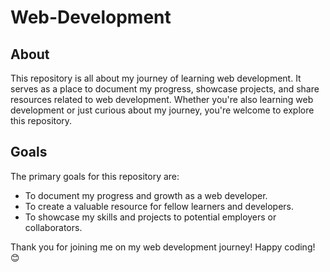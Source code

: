 # Web-Development

## About

This repository is all about my journey of learning web development. It serves as a place to document my progress, showcase projects, and share resources related to web development. Whether you're also learning web development or just curious about my journey, you're welcome to explore this repository.

## Goals

The primary goals for this repository are:

- To document my progress and growth as a web developer.
- To create a valuable resource for fellow learners and developers.
- To showcase my skills and projects to potential employers or collaborators.

Thank you for joining me on my web development journey! Happy coding! 😊
